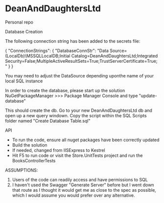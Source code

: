 # DeanAndDaughtersLtd
Personal repo

Database Creation

The following connection string has been added to the secrets file:

{
  "ConnectionStrings": {
    "DatabaseConnStr": "Data Source=(LocalDb)\\MSSQLLocalDB;Initial Catalog=DeanAndDaughtersLtd;Integrated Security=False;MultipleActiveResultSets=True;TrustServerCertificate=True;"
  }
}

You may need to adjust the DataSource depending uponthe name of your local SQL instance 

In order to create the database, please start up the solution
NuGetPackageManager >>> Package Manager Console and type "update-database"

This should create the db. 
Go to your new DeanAndDaughtersLtd db and open up a new query windown. 
Copy the script within the SQL Scripts folder named "Create Database Table.sql"

API
- To run the code, ensure all nuget packages have been correctly updated
- Build the solution 
- If needed, changed from IISExpress to Kestrel
- Hit F5 to run code or visit the Store.UnitTests project and run the BooksControllerTests 


ASSUMPTIONS: 
1. Users of the code can readily access and have permissions to SQL 
2. I haven't used the Swagger "Generate Server" before but I went down that route as I thought it would get me as close to the spec as possible, which I would assume you would prefer over any alternative.